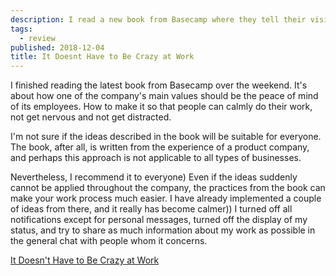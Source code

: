 ```yaml
---
description: I read a new book from Basecamp where they tell their vision of the working atmosphere in a company.
tags:
  - review
published: 2018-12-04
title: It Doesnt Have to Be Crazy at Work
---
```


I finished reading the latest book from Basecamp over the weekend. It's about how one of the company's main values should be the peace of mind of its employees. How to make it so that people can calmly do their work, not get nervous and not get distracted.

I'm not sure if the ideas described in the book will be suitable for everyone. The book, after all, is written from the experience of a product company, and perhaps this approach is not applicable to all types of businesses.

Nevertheless, I recommend it to everyone) Even if the ideas suddenly cannot be applied throughout the company, the practices from the book can make your work process much easier. I have already implemented a couple of ideas from there, and it really has become calmer)) I turned off all notifications except for personal messages, turned off the display of my status, and try to share as much information about my work as possible in the general chat with people whom it concerns.

[It Doesn't Have to Be Crazy at Work](https://www.goodreads.com/book/show/38900866-it-doesn-t-have-to-be-crazy-at-work)
